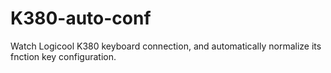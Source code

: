 # K380-auto-conf
Watch Logicool K380 keyboard connection, and automatically normalize its fnction key configuration.
